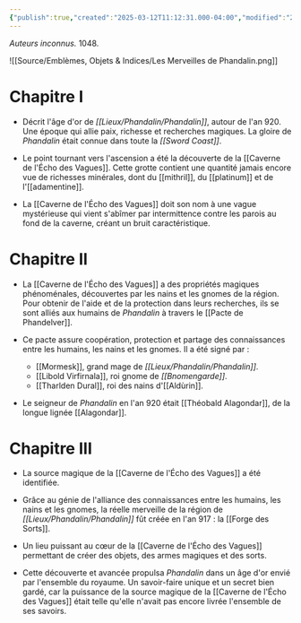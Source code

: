 ```yaml
---
{"publish":true,"created":"2025-03-12T11:12:31.000-04:00","modified":"2025-03-12T11:12:31.000-04:00","tags":["Nessa","Objet"],"cssclasses":""}
---
```


*Auteurs inconnus.* 1048.

![[Source/Emblèmes, Objets & Indices/Les Merveilles de Phandalin.png]]

# Chapitre I


- Décrit l'âge d'or de *[[Lieux/Phandalin/Phandalin]]*, autour de l'an 920. Une époque qui allie paix, richesse et recherches magiques. La gloire de *Phandalin* était connue dans toute la *[[Sword Coast]]*.

- Le point tournant vers l'ascension a été la découverte de la [[Caverne de l'Écho des Vagues]]. Cette grotte contient une quantité jamais encore vue de richesses minérales, dont du [[mithril]], du [[platinum]] et de l'[[adamentine]].

- La [[Caverne de l'Écho des Vagues]] doit son nom à une vague mystérieuse qui vient s'abîmer par intermittence contre les parois au fond de la caverne, créant un bruit caractéristique.


# Chapitre II

- La [[Caverne de l'Écho des Vagues]] a des propriétés magiques phénoménales, découvertes par les nains et les gnomes de la région. Pour obtenir de l'aide et de la protection dans leurs recherches, ils se sont alliés aux humains de *Phandalin* à travers le [[Pacte de Phandelver]].

- Ce pacte assure coopération, protection et partage des connaissances entre les humains, les nains et les gnomes. Il a été signé par : 
	- [[Mormesk]], grand mage de *[[Lieux/Phandalin/Phandalin]]*.
	- [[Libold Virfirnala]], roi gnome de *[[Bnomengarde]]*.
	- [[Tharlden Dural]], roi des nains d'[[Aldùrin]].

- Le seigneur de *Phandalin* en l'an 920 était [[Théobald Alagondar]], de la longue lignée [[Alagondar]].


# Chapitre III

- La source magique de la [[Caverne de l'Écho des Vagues]] a été identifiée.


- Grâce au génie de l'alliance des connaissances entre les humains, les nains et les gnomes, la réelle merveille de la région de *[[Lieux/Phandalin/Phandalin]]* fût créée en l'an 917 : la [[Forge des Sorts]].

- Un lieu puissant au cœur de la [[Caverne de l'Écho des Vagues]] permettant de créer des objets, des armes magiques et des sorts.

- Cette découverte et avancée propulsa *Phandalin* dans un âge d'or envié par l'ensemble du royaume. Un savoir-faire unique et un secret bien gardé, car la puissance de la source magique de la [[Caverne de l'Écho des Vagues]] était telle qu'elle n'avait pas encore livrée l'ensemble de ses savoirs.

